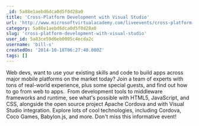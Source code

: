 ```yaml
---
_id: 5a88e1aebd6dca0d5f0d28a0
title: 'Cross-Platform Development with Visual Studio'
url: 'http://www.microsoftvirtualacademy.com/liveevents/cross-platform-development-with-visual-studio'
category: 5a88e1aebd6dca0d5f0d28a0
slug: 'cross-platform-development-with-visual-studio'
user_id: 5a83ce59d6eb0005c4ecda2c
username: 'bill-s'
createdOn: '2014-10-18T06:27:48.000Z'
tags: []
---
```


Web devs, want to use your existing skills and code to build apps across major mobile platforms on the market today? Join a team of experts with tons of real-world experience, plus some special guests, and find out how to go from web to apps.  From development tools to middleware frameworks and runtime, see what's possible with HTML5, JavaScript, and CSS, alongside the open source project Apache Cordova and with Visual Studio integration. Explore lots of cool technologies, including Cordova, Coco Games, Babylon.js, and more. Don't miss this informative event!
